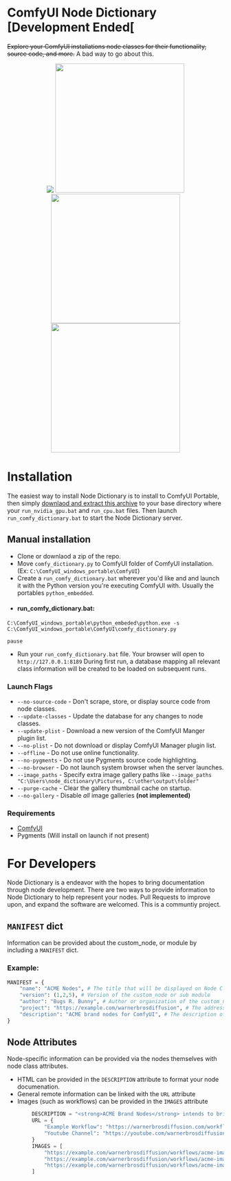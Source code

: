 # ComfyUI Node Dictionary [Development Ended[
~~Explore your ComfyUI installations node classes for their functionality, source code, and more.~~ A bad way to go about this. 

<p align="center"><img src="https://i.imgur.com/XTGyBXN.jpg" />
<a href="https://i.postimg.cc/vQzHqtPC/Screenshot-2023-07-14-135732.png"><img width="300" src="https://i.postimg.cc/vQzHqtPC/Screenshot-2023-07-14-135732.png"></a><a href="https://i.postimg.cc/TYVXyTFB/Screenshot-2023-07-14-135610.png"><img width="300" src="https://i.postimg.cc/TYVXyTFB/Screenshot-2023-07-14-135610.png"></a><a href="https://i.postimg.cc/rFXkFDnS/Screenshot-2023-07-14-135706.png"><img width="300" src="https://i.postimg.cc/rFXkFDnS/Screenshot-2023-07-14-135706.png"></a></p>

# Installation

The easiest way to install Node Dictionary is to install to ComfyUI Portable, then simply [downlaod and extract this archive](https://drive.google.com/file/d/1gJPvjQfUFBjIBHh9g5J9O46P49YWRRTQ/view?usp=sharing) to your base directory where your `run_nvidia_gpu.bat` and `run_cpu.bat` files. Then launch `run_comfy_dictionary.bat` to start the Node Dictionary server. 


## Manual installation

- Clone or downlaod a zip of the repo.
- Move `comfy_dictionary.py` to ComfyUI folder of ComfyUI installation. (Ex: `C:\ComfyUI_windows_portable\ComfyUI`)
- Create a `run_comfy_dictionary.bat` wherever you'd like and and launch it with the Python version you're executing ComfyUI with. Usually the portables `python_embedded`.
- #### run_comfy_dictionary.bat:
```batch
C:\ComfyUI_windows_portable\python_embeded\python.exe -s C:\ComfyUI_windows_portable\ComfyUI\comfy_dictionary.py

pause
```
- Run your `run_comfy_dictionary.bat` file. Your browser will open to `http://127.0.0.1:8189` During first run, a database mapping all relevant class information will be created to be loaded on subsequent runs.

### Launch Flags

 - `--no-source-code` - Don't scrape, store, or display source code from node classes.
 - `--update-classes` - Update the database for any changes to node classes.
 - `--update-plist` - Download a new version of the ComfyUI Manger plugin list.
 - `--no-plist` - Do not download or display ComfyUI Manager plugin list.
 - `--offline` - Do not use online functionality.
 - `--no-pygments` - Do not use Pygments source code highlighting.
 - `--no-browser` - Do not launch system browser when the server launches.
 - `--image_paths` - Specify extra image gallery paths like `--image_paths "C:\Users\node_dictionary\Pictures, C:\other\output\folder"`
 - `--purge-cache` - Clear the gallery thumbnail cache on startup.
 - `--no-gallery` - Disable *all* image galleries **(not implemented)**

### Requirements 
 -  [ComfyUI](https://github.com/comfyanonymous/ComfyUI)
 -  Pygments (Will install on launch if not present)

# For Developers

Node Dictionary is a endeavor with the hopes to bring documentation through node development. There are two ways to provide information to Node Dictionary to help represent your nodes. Pull Requests to improve upon, and expand the software are welcomed. This is a communtiy project. 

## `MANIFEST` dict
Information can be provided about the custom_node, or module by including a `MANIFEST` dict. 

### Example:
```python
MANIFEST = {
    "name": "ACME Nodes", # The title that will be displayed on Node Class menu,. and Node Class view
    "version": (1,2,5), # Version of the custom_node or sub module
    "author": "Bugs R. Bunny", # Author or organization of the custom_node or sub module
    "project": "https://example.com/warnerbrosdiffusion", # The address that the `name` value will link to on Node Class Views
    "description": "ACME brand nodes for ComfyUI", # The description of the custom_node or sub  module
}
```

## Node Attributes

Node-specific information can be provided via the nodes themselves with node class attributes. 

- HTML can be provided in the `DESCRIPTION` attribute to format your node documenation.
- General remote information can be linked with the `URL` attribute
- Images (such as workflows) can be provided in the `IMAGES` attribute

```python
        DESCRIPTION = "<strong>ACME Brand Nodes</strong> intends to bring the most potent custom_nodes to ComfyUI with <i>explosive</i> power!"
        URL = { 
            "Example Workflow": "https://warnerbrosdiffusion.com/workflows/acme.json",
            "Youtube Channel": "https://youtube.com/warnerbrosdiffusion/",
        }
        IMAGES = [
            "https://example.com/warnerbrosdiffusion/workflows/acme-image.png",
            "https://example.com/warnerbrosdiffusion/workflows/acme-image-2.png",
            "https://example.com/warnerbrosdiffusion/workflows/acme-image-3.png",
        ]
```
